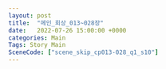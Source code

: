```yaml
---
layout: post
title:  "메인_회상_013~028장"
date:   2022-07-26 15:00:00 +0000
categories: Main
Tags: Story Main
SceneCode: ["scene_skip_cp013-028_q1_s10"]
---
```

